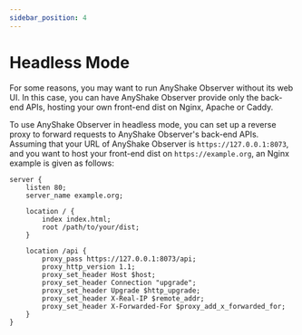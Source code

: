 ```yaml
---
sidebar_position: 4
---
```


# Headless Mode

For some reasons, you may want to run AnyShake Observer without its web UI. In this case, you can have AnyShake Observer provide only the back-end APIs, hosting your own front-end dist on Nginx, Apache or Caddy.

To use AnyShake Observer in headless mode, you can set up a reverse proxy to forward requests to AnyShake Observer's back-end APIs. Assuming that your URL of AnyShake Observer is `https://127.0.0.1:8073`, and you want to host your front-end dist on `https://example.org`, an Nginx example is given as follows:

```
server {
    listen 80;
    server_name example.org;

    location / {
        index index.html;
        root /path/to/your/dist;
    }

    location /api {
        proxy_pass https://127.0.0.1:8073/api;
        proxy_http_version 1.1;
        proxy_set_header Host $host;
        proxy_set_header Connection "upgrade";
        proxy_set_header Upgrade $http_upgrade;
        proxy_set_header X-Real-IP $remote_addr;
        proxy_set_header X-Forwarded-For $proxy_add_x_forwarded_for;
    }
}
```
